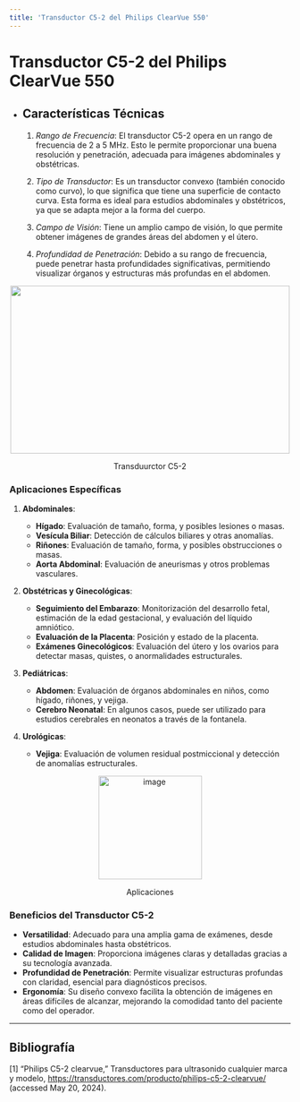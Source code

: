 ```yaml
---
title: 'Transductor C5-2 del Philips ClearVue 550'
---
```


# Transductor C5-2 del Philips ClearVue 550

- ## Características Técnicas

  1. *Rango de Frecuencia*: El transductor C5-2 opera en un rango de frecuencia de 2 a 5 MHz. Esto le permite proporcionar una buena resolución y penetración, adecuada para imágenes abdominales y obstétricas.

  2. *Tipo de Transductor*: Es un transductor convexo (también conocido como curvo), lo que significa que tiene una superficie de contacto curva. Esta forma es ideal para estudios abdominales y obstétricos, ya que se adapta mejor a la forma del cuerpo.
  3. *Campo de Visión*: Tiene un amplio campo de visión, lo que permite obtener imágenes de grandes áreas del abdomen y el útero.
  
  5. *Profundidad de Penetración*: Debido a su rango de frecuencia, puede penetrar hasta profundidades significativas, permitiendo visualizar órganos y estructuras más profundas en el abdomen.

<div align="center"> 
  <img src="https://transductores.com/wp-content/uploads/2019/03/C5-2-MINDRAY.jpg" width="500" height="300" />
  <p> Transduurctor C5-2 </p>
</div>

### Aplicaciones Específicas

1. **Abdominales**: 
   - **Hígado**: Evaluación de tamaño, forma, y posibles lesiones o masas.
   - **Vesícula Biliar**: Detección de cálculos biliares y otras anomalías.
   - **Riñones**: Evaluación de tamaño, forma, y posibles obstrucciones o masas.
   - **Aorta Abdominal**: Evaluación de aneurismas y otros problemas vasculares.

2. **Obstétricas y Ginecológicas**:
   - **Seguimiento del Embarazo**: Monitorización del desarrollo fetal, estimación de la edad gestacional, y evaluación del líquido amniótico.
   - **Evaluación de la Placenta**: Posición y estado de la placenta.
   - **Exámenes Ginecológicos**: Evaluación del útero y los ovarios para detectar masas, quistes, o anormalidades estructurales.

3. **Pediátricas**:
   - **Abdomen**: Evaluación de órganos abdominales en niños, como hígado, riñones, y vejiga.
   - **Cerebro Neonatal**: En algunos casos, puede ser utilizado para estudios cerebrales en neonatos a través de la fontanela.

4. **Urológicas**:
   - **Vejiga**: Evaluación de volumen residual postmiccional y detección de anomalías estructurales.


<div align="center"> 
  <img width="185" alt="image" src="https://github.com/statusunknown418/biorizon/assets/89549012/959bdb4a-9b05-41ea-beeb-ec4a2b7933d2" />
  <p> Aplicaciones </p>
</div>


### Beneficios del Transductor C5-2

- **Versatilidad**: Adecuado para una amplia gama de exámenes, desde estudios abdominales hasta obstétricos.
- **Calidad de Imagen**: Proporciona imágenes claras y detalladas gracias a su tecnología avanzada.
- **Profundidad de Penetración**: Permite visualizar estructuras profundas con claridad, esencial para diagnósticos precisos.
- **Ergonomía**: Su diseño convexo facilita la obtención de imágenes en áreas difíciles de alcanzar, mejorando la comodidad tanto del paciente como del operador.

---
## Bibliografía

[1] “Philips C5-2 clearvue,” Transductores para ultrasonido cualquier marca y modelo, https://transductores.com/producto/philips-c5-2-clearvue/ (accessed May 20, 2024). 

